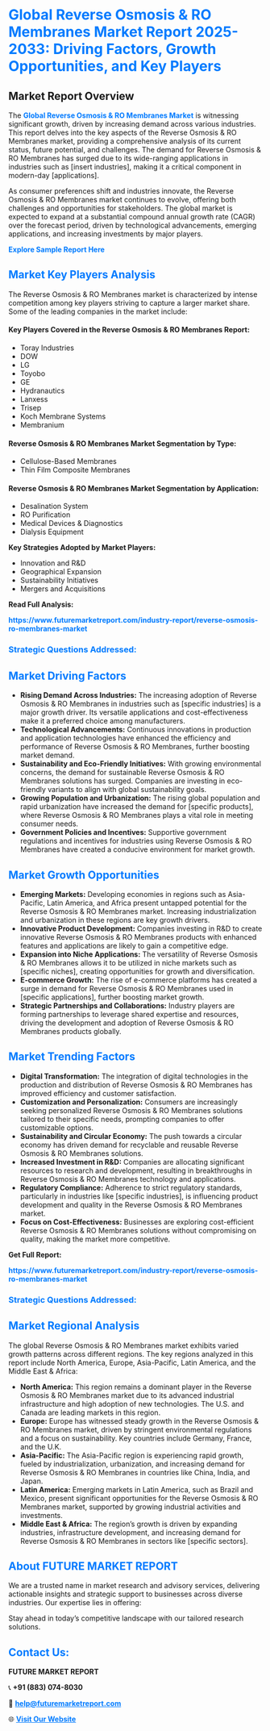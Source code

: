 <h1 style="color: #007BFF;">Global Reverse Osmosis & RO Membranes Market Report 2025-2033: Driving Factors, Growth Opportunities, and Key Players</h1>

<section id="overview">
<h2>Market Report Overview</h2>
<p>The <a href="https://www.futuremarketreport.com/industry-report/reverse-osmosis-ro-membranes-market" style="color: #007BFF; text-decoration: none;"><strong>Global Reverse Osmosis & RO Membranes Market</strong></a> is witnessing significant growth, driven by increasing demand across various industries. This report delves into the key aspects of the Reverse Osmosis & RO Membranes market, providing a comprehensive analysis of its current status, future potential, and challenges. The demand for Reverse Osmosis & RO Membranes has surged due to its wide-ranging applications in industries such as [insert industries], making it a critical component in modern-day [applications].</p>
<p>As consumer preferences shift and industries innovate, the Reverse Osmosis & RO Membranes market continues to evolve, offering both challenges and opportunities for stakeholders. The global market is expected to expand at a substantial compound annual growth rate (CAGR) over the forecast period, driven by technological advancements, emerging applications, and increasing investments by major players.</p>
</section>

<section id="overview">
<p><a href="https://www.futuremarketreport.com/request-sample/reportId=91257" style="color: #007BFF; text-decoration: none;"><strong>Explore Sample Report Here</strong></a></p>
</section>

<section id="key-players">
<h2 style="color: #007BFF;">Market Key Players Analysis</h2>
<p>The Reverse Osmosis & RO Membranes market is characterized by intense competition among key players striving to capture a larger market share. Some of the leading companies in the market include:</p>
<h4>Key Players Covered in the Reverse Osmosis & RO Membranes Report:</h4>
<ul><li>Toray Industries</li><li>DOW</li><li>LG</li><li>Toyobo</li><li>GE</li><li>Hydranautics</li><li>Lanxess</li><li>Trisep</li><li>Koch Membrane Systems</li><li>Membranium</li></ul>
<h4>Reverse Osmosis & RO Membranes Market Segmentation by Type:</h4>
<ul><li>Cellulose-Based Membranes</li><li>Thin Film Composite Membranes</li></ul>

<h4>Reverse Osmosis & RO Membranes Market Segmentation by Application:</h4>
<ul><li>Desalination System</li><li>RO Purification</li><li>Medical Devices &amp; Diagnostics</li><li>Dialysis Equipment</li></ul>
<p><strong>Key Strategies Adopted by Market Players:</strong></p>
<ul>
<li>Innovation and R&D</li>
<li>Geographical Expansion</li>
<li>Sustainability Initiatives</li>
<li>Mergers and Acquisitions</li>
</ul>
</section>

<section>
<p><strong>Read Full Analysis: </strong></p><a href="https://www.futuremarketreport.com/industry-report/reverse-osmosis-ro-membranes-market" style="color: #007BFF; text-decoration: none;"><strong>https://www.futuremarketreport.com/industry-report/reverse-osmosis-ro-membranes-market</strong></a>
<h3 style="color: #007BFF;">Strategic Questions Addressed:</h3>
</section>

<section id="driving-factors">
<h2 style="color: #007BFF;">Market Driving Factors</h2>
<ul>
<li><strong>Rising Demand Across Industries:</strong> The increasing adoption of Reverse Osmosis & RO Membranes in industries such as [specific industries] is a major growth driver. Its versatile applications and cost-effectiveness make it a preferred choice among manufacturers.</li>
<li><strong>Technological Advancements:</strong> Continuous innovations in production and application technologies have enhanced the efficiency and performance of Reverse Osmosis & RO Membranes, further boosting market demand.</li>
<li><strong>Sustainability and Eco-Friendly Initiatives:</strong> With growing environmental concerns, the demand for sustainable Reverse Osmosis & RO Membranes solutions has surged. Companies are investing in eco-friendly variants to align with global sustainability goals.</li>
<li><strong>Growing Population and Urbanization:</strong> The rising global population and rapid urbanization have increased the demand for [specific products], where Reverse Osmosis & RO Membranes plays a vital role in meeting consumer needs.</li>
<li><strong>Government Policies and Incentives:</strong> Supportive government regulations and incentives for industries using Reverse Osmosis & RO Membranes have created a conducive environment for market growth.</li>
</ul>
</section>

<section id="growth-opportunities">
<h2 style="color: #007BFF;">Market Growth Opportunities</h2>
<ul>
<li><strong>Emerging Markets:</strong> Developing economies in regions such as Asia-Pacific, Latin America, and Africa present untapped potential for the Reverse Osmosis & RO Membranes market. Increasing industrialization and urbanization in these regions are key growth drivers.</li>
<li><strong>Innovative Product Development:</strong> Companies investing in R&D to create innovative Reverse Osmosis & RO Membranes products with enhanced features and applications are likely to gain a competitive edge.</li>
<li><strong>Expansion into Niche Applications:</strong> The versatility of Reverse Osmosis & RO Membranes allows it to be utilized in niche markets such as [specific niches], creating opportunities for growth and diversification.</li>
<li><strong>E-commerce Growth:</strong> The rise of e-commerce platforms has created a surge in demand for Reverse Osmosis & RO Membranes used in [specific applications], further boosting market growth.</li>
<li><strong>Strategic Partnerships and Collaborations:</strong> Industry players are forming partnerships to leverage shared expertise and resources, driving the development and adoption of Reverse Osmosis & RO Membranes products globally.</li>
</ul>
</section>

<section id="trending-factors">
<h2 style="color: #007BFF;">Market Trending Factors</h2>
<ul>
<li><strong>Digital Transformation:</strong> The integration of digital technologies in the production and distribution of Reverse Osmosis & RO Membranes has improved efficiency and customer satisfaction.</li>
<li><strong>Customization and Personalization:</strong> Consumers are increasingly seeking personalized Reverse Osmosis & RO Membranes solutions tailored to their specific needs, prompting companies to offer customizable options.</li>
<li><strong>Sustainability and Circular Economy:</strong> The push towards a circular economy has driven demand for recyclable and reusable Reverse Osmosis & RO Membranes solutions.</li>
<li><strong>Increased Investment in R&D:</strong> Companies are allocating significant resources to research and development, resulting in breakthroughs in Reverse Osmosis & RO Membranes technology and applications.</li>
<li><strong>Regulatory Compliance:</strong> Adherence to strict regulatory standards, particularly in industries like [specific industries], is influencing product development and quality in the Reverse Osmosis & RO Membranes market.</li>
<li><strong>Focus on Cost-Effectiveness:</strong> Businesses are exploring cost-efficient Reverse Osmosis & RO Membranes solutions without compromising on quality, making the market more competitive.</li>
</ul>
</section>

<section>
<p><strong>Get Full Report: </strong></p><a href="https://www.futuremarketreport.com/industry-report/reverse-osmosis-ro-membranes-market" style="color: #007BFF; text-decoration: none;"><strong>https://www.futuremarketreport.com/industry-report/reverse-osmosis-ro-membranes-market</strong></a>
<h3 style="color: #007BFF;">Strategic Questions Addressed:</h3>
</section>


<section id="regional-analysis">
<h2 style="color: #007BFF;">Market Regional Analysis</h2>
<p>The global Reverse Osmosis & RO Membranes market exhibits varied growth patterns across different regions. The key regions analyzed in this report include North America, Europe, Asia-Pacific, Latin America, and the Middle East & Africa:</p>
<ul>
<li><strong>North America:</strong> This region remains a dominant player in the Reverse Osmosis & RO Membranes market due to its advanced industrial infrastructure and high adoption of new technologies. The U.S. and Canada are leading markets in this region.</li>
<li><strong>Europe:</strong> Europe has witnessed steady growth in the Reverse Osmosis & RO Membranes market, driven by stringent environmental regulations and a focus on sustainability. Key countries include Germany, France, and the U.K.</li>
<li><strong>Asia-Pacific:</strong> The Asia-Pacific region is experiencing rapid growth, fueled by industrialization, urbanization, and increasing demand for Reverse Osmosis & RO Membranes in countries like China, India, and Japan.</li>
<li><strong>Latin America:</strong> Emerging markets in Latin America, such as Brazil and Mexico, present significant opportunities for the Reverse Osmosis & RO Membranes market, supported by growing industrial activities and investments.</li>
<li><strong>Middle East & Africa:</strong> The region’s growth is driven by expanding industries, infrastructure development, and increasing demand for Reverse Osmosis & RO Membranes in sectors like [specific sectors].</li>
</ul>
</section>

<footer>
<h2 style="color: #007BFF;">About FUTURE MARKET REPORT</h2>
<p>We are a trusted name in market research and advisory services, delivering actionable insights and strategic support to businesses across diverse industries. Our expertise lies in offering:</p>

<p>Stay ahead in today’s competitive landscape with our tailored research solutions.</p>

<h2 style="color: #007BFF;">Contact Us:</h2>
<p><strong>FUTURE MARKET REPORT</strong></p>
<p>📞 <strong>+91 (883) 074-8030</strong></p>
<p>📧 <strong><a href="mailto:help@futuremarketreport.com" style="color: #007BFF;">help@futuremarketreport.com</a></strong></p>
<p>🌐 <strong><a href="https://www.futuremarketreport.com/" style="color: #007BFF;">Visit Our Website</a></strong></p>
</footer>